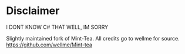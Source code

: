 # Disclaimer
I DONT KNOW C# THAT WELL, IM SORRY

Slightly maintained fork of Mint-Tea. All credits go to wellme for source.
https://github.com/wellme/Mint-tea
